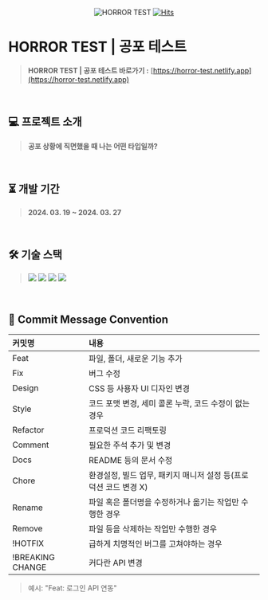 <div align="center">

![HORROR TEST](https://github.com/rlotr02/Horror_Test/assets/72345074/5c53c0c7-8660-44ac-b5a3-3ad78971a88f)
[![Hits](https://hits.seeyoufarm.com/api/count/incr/badge.svg?url=https%3A%2F%2Fgithub.com%2Frlotr02%2FHorror_Test&count_bg=%23A63333&title_bg=%23261F1F&icon=github.svg&icon_color=%23FFFFFF&title=HORROR+TEST&edge_flat=false)](https://hits.seeyoufarm.com)

</div>

# HORROR TEST | 공포 테스트
> **HORROR TEST | 공포 테스트 바로가기 :** [https://horror-test.netlify.app](https://horror-test.netlify.app)
<br>

## 💻 프로젝트 소개
> **공포 상황에 직면했을 때 나는 어떤 타입일까?**
<br>

## ⏳ 개발 기간
> **2024. 03. 19 ~ 2024. 03. 27**
<br>

## 🛠 기술 스택
> <img src="https://img.shields.io/badge/Typescript-3178C6?style=flat-square&logo=Typescript&logoColor=white"/> <img src="https://img.shields.io/badge/React-61DAFB?style=flat-square&logo=React&logoColor=white"/> <img src="https://img.shields.io/badge/Styled Components-DB7093?style=flat-square&logo=styled-components&logoColor=white"/> <img src="https://img.shields.io/badge/Recoil-3578E5?style=flat-square&logo=recoil&logoColor=white"/>
<br>

## 📃 Commit Message Convention
|커밋명|내용|
|:------|:---|
|Feat|파일, 폴더, 새로운 기능 추가|
|Fix|버그 수정|
|Design|CSS 등 사용자 UI 디자인 변경|
|Style|코드 포맷 변경, 세미 콜론 누락, 코드 수정이 없는 경우|
|Refactor|프로덕션 코드 리팩토링|
|Comment|필요한 주석 추가 및 변경|
|Docs|README 등의 문서 수정|
|Chore|환경설정, 빌드 업무, 패키지 매니저 설정 등(프로덕션 코드 변경 X)|
|Rename|파일 혹은 폴더명을 수정하거나 옮기는 작업만 수행한 경우|
|Remove|파일 등을 삭제하는 작업만 수행한 경우|
|!HOTFIX|급하게 치명적인 버그를 고쳐야하는 경우|
|!BREAKING CHANGE| 커다란 API 변경|
> 예시: "Feat: 로그인 API 연동"
<br>
